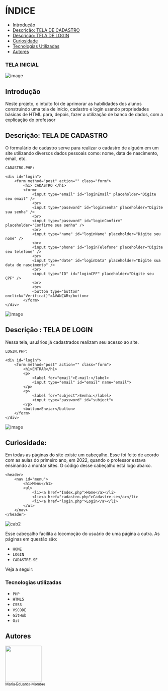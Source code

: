 # ÍNDICE
 
* [Introdução](#introdu%C3%A7%C3%A3o)  
* [Descrição: TELA DE CADASTRO](#descri%C3%A7%C3%A3o-tela-de-cadastro)
* [Descrição: TELA DE LOGIN](#descri%C3%A7%C3%A3o-tela-de-login)
* [Curiosidade](#curiosidade)  
* [Tecnologias Utilizadas](#tecnologias-utilizadas)  
* [Autores](#autores)  


### TELA INICIAL

![image](https://github.com/imdoarda/cadastro.php/assets/127868962/a653cb0e-df90-4793-aafa-739d64a0238a)



## Introdução

 Neste projeto, o intuito foi de aprimorar as habilidades dos alunos construindo uma tela de início, cadastro e login usando propriedades básicas de HTML para, depois, fazer a utilização de banco de dados, com a explicação do professor 

## Descrição: TELA DE CADASTRO

O formulário de cadastro serve para realizar o cadastro de alguém em um site utilizando diversos dados pessoais como: nome, data de nascimento, email, etc.

``CADASTRO.PHP:``

    <div id="login">
        <form method="post" action="" class="form">
            <h1> CADASTRO </h1>
            <form>
                <input type="email" id="loginEmail" placeholder="Digite seu email" />
                <br>
                <input type="password" id="loginSenha" placeholder="Digite sua senha" />
                <br>
                <input type="password" id="loginConfirm" placeholder="Confirme sua senha" />
                <br>
                <input type="name" id="loginName" placeholder="Digite seu nome" />
                <br>
                <input type="phone" id="loginTelefone" placeholder="Digite seu telefone" />
                <br>
                <input type="date" id="loginData" placeholder="Digite sua data de nascimento" />
                <br>
                <input type="ID" id="loginCPF" placeholder="Digite seu CPF" />
                <br>
                <br>
                <button type="button" onclick="Verifica()">AVANÇAR</button>
            </form>
    </div>

   ![image](https://github.com/imdoarda/cadastro.php/assets/127868962/273fd9d2-e1bb-48be-bc75-5eb5c307fbfd)

   
    
## Descrição : TELA DE LOGIN

Nessa tela, usuários já cadastrados realizam seu acesso ao site.

``LOGIN.PHP:``


    <div id="login">
        <form method="post" action="" class="form">
            <h1>ENTRAR</h1>
            <p>
                <label for="email">E-mail:</label>
                <input type="email" id="email" name="email">
            </p>
            <p>
                <label for="subject">Senha:</label>
                <input type="password" id="subject">
            </p>
            <button>Enviar</button>
        </form>
    </div>

  ![image](https://github.com/imdoarda/cadastro.php/assets/127868962/48b4f064-1ad2-4f6a-b452-c282b1e65c9a)


## Curiosidade:
Em todas as páginas do site existe um cabeçalho. Esse foi feito de acordo com as aulas do primeiro ano, em 2022, quando o professor estava ensinando a montar sites. O código desse cabeçalho está logo abaixo.

    <header>
        <nav id="menu">
            <h1>Menu</h1>
            <ul>
                <li><a href="Index.php">Home</a></li>
                <li><a href="cadastro.php">Cadastre-se</a></li>
                <li><a href="login.php">Login</a></li>
            </ul>
        </nav>
    </header>

![cab2](https://github.com/imdoarda/cadastro.php/assets/127868962/4ac26636-a1a6-4c31-99e5-42751aaf4c88)



Esse cabeçalho facilita a locomoção do usuário de uma página a outra. As páginas em questão são:

* ``HOME``
* ``LOGIN``
* ``CADASTRE-SE``

Veja a seguir:


### Tecnologias utilizadas

* ``PHP``
* ``HTML5``
* ``CSS3``
* ``VSCODE``
*  ``GitHub``
*  ``Git``



## Autores

[<img loading="lazy" src="https://avatars.githubusercontent.com/u/127868962?v=4" width=115><br><sub>Maria Eduarda Mendes</sub>](https://github.com/imdoarda)


